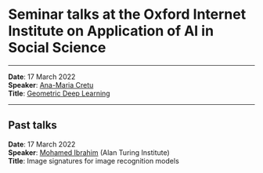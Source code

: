 # Seminar talks at the Oxford Internet Institute on Application of AI in Social Science


---

__Date__: 17 March 2022\
__Speaker__:  	[Ana-Maria Cretu](https://cpg.doc.ic.ac.uk/team/ana-maria/)\
__Title__:   [Geometric Deep Learning](https://www.nature.com/articles/s41467-021-27714-6)

--- 
## Past talks

__Date__: 17 March 2022\
__Speaker__:  	[Mohamed Ibrahim](https://scholar.google.com.eg/citations?user=6-6sTUUAAAAJ&hl=en) (Alan Turing Institute)\
__Title__:   Image signatures for image recognition models
